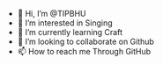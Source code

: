 - 👋 Hi, I’m @TIPBHU
- 👀 I’m interested in Singing
- 🌱 I’m currently learning Craft
- 💞️ I’m looking to collaborate on Github
- 📫 How to reach me Through GitHub

<!---
TIPBHU/TIPBHU is a ✨ special ✨ repository because its `README.md` (this file) appears on your GitHub profile.
You can click the Preview link to take a look at your changes.
--->
